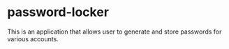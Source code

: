 # password-locker
This is an application that allows user to generate and store passwords for various accounts.
